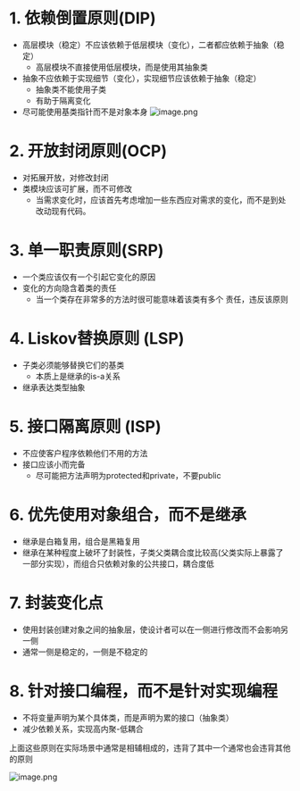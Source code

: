 # 1. 依赖倒置原则(DIP)
* 高层模块（稳定）不应该依赖于低层模块（变化），二者都应依赖于抽象（稳定）
	* 高层模块不直接使用低层模块，而是使用其抽象类
* 抽象不应依赖于实现细节（变化），实现细节应该依赖于抽象（稳定）
	* 抽象类不能使用子类
	* 有助于隔离变化
* 尽可能使用基类指针而不是对象本身
	![image.png](https://raw.githubusercontent.com/lj970926/image-hosting/master/images/20241227223214.png)

# 2. 开放封闭原则(OCP)
* 对拓展开放，对修改封闭
* 类模块应该可扩展，而不可修改
	* 当需求变化时，应该首先考虑增加一些东西应对需求的变化，而不是到处改动现有代码。
# 3. 单一职责原则(SRP)
* 一个类应该仅有一个引起它变化的原因
* 变化的方向隐含着类的责任
	* 当一个类存在非常多的方法时很可能意味着该类有多个 责任，违反该原则
# 4. Liskov替换原则 (LSP)
* 子类必须能够替换它们的基类
	* 本质上是继承的is-a关系
* 继承表达类型抽象
# 5. 接口隔离原则 (ISP)
 * 不应使客户程序依赖他们不用的方法
 * 接口应该小而完备
	 * 尽可能把方法声明为protected和private，不要public
# 6. 优先使用对象组合，而不是继承
* 继承是白箱复用，组合是黑箱复用
* 继承在某种程度上破坏了封装性，子类父类耦合度比较高(父类实际上暴露了一部分实现），而组合只依赖对象的公共接口，耦合度低
# 7. 封装变化点
* 使用封装创建对象之间的抽象层，使设计者可以在一侧进行修改而不会影响另一侧
* 通常一侧是稳定的，一侧是不稳定的
# 8. 针对接口编程，而不是针对实现编程
* 不将变量声明为某个具体类，而是声明为累的接口（抽象类）
* 减少依赖关系，实现高内聚-低耦合

上面这些原则在实际场景中通常是相辅相成的，违背了其中一个通常也会违背其他的原则

![image.png](https://raw.githubusercontent.com/lj970926/image-hosting/master/images/20241230122432.png)
